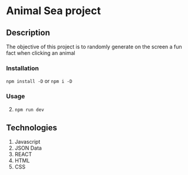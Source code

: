 # Animal Sea project

## Description

The objective of this project is to randomly generate on the screen a fun fact when clicking an animal

### Installation
`npm install -D` or `npm i -D`

### Usage
2. `npm run dev`


## Technologies
1. Javascript
2. JSON Data
3. REACT
4. HTML
5. CSS
